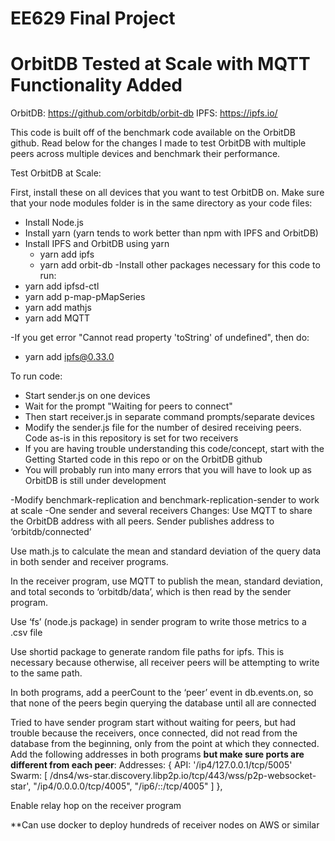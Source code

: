 # EE629 Final Project
# OrbitDB Tested at Scale with MQTT Functionality Added

OrbitDB: https://github.com/orbitdb/orbit-db
IPFS: https://ipfs.io/

This code is built off of the benchmark code available on the OrbitDB github. Read below for the changes I made to test OrbitDB with multiple peers across multiple devices and benchmark their performance.

Test OrbitDB at Scale:

First, install these on all devices that you want to test OrbitDB on. Make sure that your node modules folder is in the same directory as your code files:
- Install Node.js
- Install yarn (yarn tends to work better than npm with IPFS and OrbitDB)
- Install IPFS and OrbitDB using yarn
  - yarn add ipfs
  - yarn add orbit-db
-Install other packages necessary for this code to run:
- yarn add ipfsd-ctl
- yarn add p-map-pMapSeries
- yarn add mathjs
- yarn add MQTT

-If you get error "Cannot read property 'toString' of undefined", then do:
- yarn add ipfs@0.33.0

To run code:
- Start sender.js on one devices
- Wait for the prompt "Waiting for peers to connect"
- Then start receiver.js in separate command prompts/separate devices
- Modify the sender.js file for the number of desired receiving peers. Code as-is in this repository is set for two receivers
- If you are having trouble understanding this code/concept, start with the Getting Started code in this repo or on the OrbitDB github
- You will probably run into many errors that you will have to look up as OrbitDB is still under development

-Modify benchmark-replication and benchmark-replication-sender to work at scale
-One sender and several receivers
Changes:
Use MQTT to share the OrbitDB address with all peers. Sender publishes address to ‘orbitdb/connected’

Use math.js to calculate the mean and standard deviation of the query data in both sender and receiver programs.

In the receiver program, use MQTT to publish the mean, standard deviation, and total seconds to ‘orbitdb/data’, which is then read by the sender program.

Use ‘fs’ (node.js package) in sender program to write those metrics to a .csv file

Use shortid package to generate random file paths for ipfs. This is necessary because otherwise, all receiver peers will be attempting to write to the same path.

In both programs, add a peerCount to the ‘peer’ event in db.events.on, so that none of the peers begin querying the database until all are connected

Tried to have sender program start without waiting for peers, but had trouble because the receivers, once connected, did not read from the database from the beginning, only from the point at which they connected.
Add the following addresses in both programs **but make sure ports are different from each peer**:
 Addresses: {
    API: '/ip4/127.0.0.1/tcp/5005'
    Swarm: [
  /dns4/ws-star.discovery.libp2p.io/tcp/443/wss/p2p-websocket-star',
      "/ip4/0.0.0.0/tcp/4005",
      "/ip6/::/tcp/4005"
    ]
  },

Enable relay hop on the receiver program

**Can use docker to deploy hundreds of receiver nodes on AWS or similar
